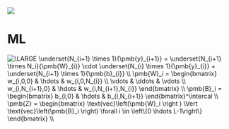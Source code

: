 <img src=https://source.unsplash.com/800x500/?moon>

# ML

<img src="https://latex.codecogs.com/svg.latex?\dpi{150}&space;\LARGE&space;\underset{N_{i&plus;1}&space;\times&space;1}{\pmb{y}_{i&plus;1}}&space;=&space;\underset{N_{i&plus;1}&space;\times&space;N_i}{\pmb{W}_{i}}&space;\cdot&space;\underset{N_{i}&space;\times&space;1}{\pmb{y}_{i}}&space;&plus;&space;\underset{N_{i&plus;1}&space;\times&space;1}{\pmb{b}_{i}}&space;\\&space;\pmb{W}_i&space;=&space;\begin{bmatrix}&space;w_{i,0,0}&space;&&space;\hdots&space;&&space;w_{i,0,N_{i}}&space;\\&space;\vdots&space;&&space;\ddots&space;&&space;\vdots&space;\\&space;w_{i,N_{i&plus;1},0}&space;&&space;\hdots&space;&&space;w_{i,N_{i&plus;1},N_{i}}&space;\end{bmatrix}&space;\\&space;\pmb{B}_i&space;=&space;\begin{bmatrix}&space;b_{i,0}&space;&&space;\hdots&space;&&space;b_{i,N_{i&plus;1}}&space;\end{bmatrix}^\intercal&space;\\&space;\pmb{Z}&space;=&space;\begin{bmatrix}&space;\text{vec}\left(\pmb{W}_i&space;\right&space;)&space;\Vert&space;\text{vec}\left(\pmb{B}_i&space;\right)&space;\forall&space;i&space;\in&space;\left\{0&space;\hdots&space;L-1\right\}&space;\end{bmatrix}&space;\\" title="\LARGE \underset{N_{i+1} \times 1}{\pmb{y}_{i+1}} = \underset{N_{i+1} \times N_i}{\pmb{W}_{i}} \cdot \underset{N_{i} \times 1}{\pmb{y}_{i}} + \underset{N_{i+1} \times 1}{\pmb{b}_{i}} \\ \pmb{W}_i = \begin{bmatrix} w_{i,0,0} & \hdots & w_{i,0,N_{i}} \\ \vdots & \ddots & \vdots \\ w_{i,N_{i+1},0} & \hdots & w_{i,N_{i+1},N_{i}} \end{bmatrix} \\ \pmb{B}_i = \begin{bmatrix} b_{i,0} & \hdots & b_{i,N_{i+1}} \end{bmatrix}^\intercal \\ \pmb{Z} = \begin{bmatrix} \text{vec}\left(\pmb{W}_i \right ) \Vert \text{vec}\left(\pmb{B}_i \right) \forall i \in \left\{0 \hdots L-1\right\} \end{bmatrix} \\" />

